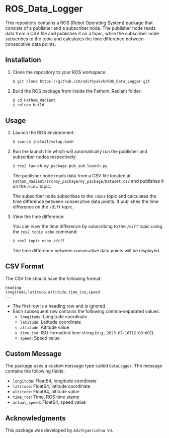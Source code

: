 # ROS_Data_Logger

This repository contains a ROS (Robot Operating System) package that consists of a publisher and a subscriber node. The publisher node reads data from a CSV file and publishes it on a topic, while the subscriber node subscribes to the topic and calculates the time difference between consecutive data points.

## Installation

1. Clone the repository to your ROS workspace:

   ```bash
   $ git clone https://github.com/adithyakvh/ROS_Data_Logger.git
   ```

2. Build the ROS package from inside the Fathom_Radiant folder:

   ```bash
   $ cd Fathom_Radiant
   $ colcon build
   ```

## Usage

1. Launch the ROS environment:

   ```bash
   $ source install/setup.bash
   ```

2. Run the launch file which will automatically run the publisher and subscriber nodes respectively:

   ```bash
   $ ros2 launch my_package pub_sub.launch.py
   ```

   The publisher node reads data from a CSV file located at `Fathom_Radiant/src/my_package/my_package/Dataset.csv` and publishes it on the `/data` topic.

   The subscriber node subscribes to the `/data` topic and calculates the time difference between consecutive data points. It publishes the time difference on the `/diff` topic.

3. View the time difference:

   You can view the time difference by subscribing to the `/diff` topic using the `ros2 topic echo` command:

   ```bash
   $ ros2 topic echo /diff
   ```

   The time difference between consecutive data points will be displayed.

## CSV Format

The CSV file should have the following format:

```csv
heading
longitude,latitude,altitude,time_iso,speed
...
```

- The first row is a heading row and is ignored.
- Each subsequent row contains the following comma-separated values:
  - `longitude`: Longitude coordinate
  - `latitude`: Latitude coordinate
  - `altitude`: Altitude value
  - `time_iso`: ISO-formatted time string (e.g., `2023-07-16T12:00:00Z`)
  - `speed`: Speed value

## Custom Message

The package uses a custom message type called `DataLogger`. The message contains the following fields:

- `longitude`: Float64, longitude coordinate
- `latitude`: Float64, latitude coordinate
- `altitude`: Float64, altitude value
- `time_ros`: Time, ROS time stamp
- `actual_speed`: Float64, speed value


## Acknowledgments

This package was developed by `Adithyakrishna VH`.
